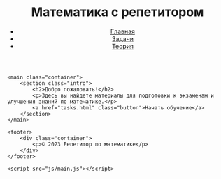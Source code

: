 <!DOCTYPE html>
<html lang="ru">
<head>
    <meta charset="UTF-8">
    <meta name="viewport" content="width=device-width, initial-scale=1.0">
    <title>Онлайн-репетитор по математике</title>
    <link rel="stylesheet" href="css/style.css">
</head>
<body>
    <header>
        <div class="container">
            <h1>Математика с репетитором</h1>
            <nav>
                <ul>
                    <li><a href="index.html">Главная</a></li>
                    <li><a href="tasks.html">Задачи</a></li>
                    <li><a href="theory.html">Теория</a></li>
                </ul>
            </nav>
        </div>
    </header>

    <main class="container">
        <section class="intro">
            <h2>Добро пожаловать!</h2>
            <p>Здесь вы найдете материалы для подготовки к экзаменам и улучшения знаний по математике.</p>
            <a href="tasks.html" class="button">Начать обучение</a>
        </section>
    </main>

    <footer>
        <div class="container">
            <p>© 2023 Репетитор по математике</p>
        </div>
    </footer>

    <script src="js/main.js"></script>
</body>
</html>
